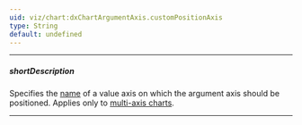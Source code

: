 ```yaml
---
uid: viz/chart:dxChartArgumentAxis.customPositionAxis
type: String
default: undefined
---
```

---
##### shortDescription
Specifies the [name](/api-reference/10%20UI%20Components/dxChart/1%20Configuration/valueAxis/name.md '/Documentation/ApiReference/UI_Components/dxChart/Configuration/valueAxis/#name') of a value axis on which the argument axis should be positioned. Applies only to [multi-axis charts](/concepts/05%20UI%20Components/Chart/20%20Axes/70%20Multi-Axis%20Chart.md '/Documentation/Guide/UI_Components/Chart/Axes/Multi-Axis_Chart/').

---
<!--

##### See also #####
- [customPosition](/api-reference/10%20UI%20Components/dxChart/1%20Configuration/argumentAxis/customPosition.md '/Documentation/ApiReference/UI_Components/dxChart/Configuration/argumentAxis/#customPosition')

-->